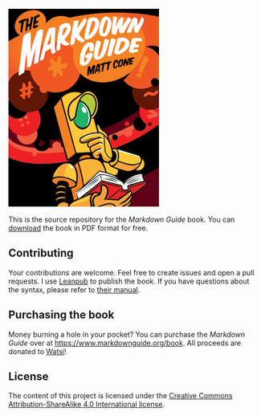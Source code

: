 ![Markdown Guide book cover](cover.png)

This is the source repository for the *Markdown Guide* book. You can [download](https://www.markdownguide.org/book) the book in PDF format for free.

## Contributing

Your contributions are welcome. Feel free to create issues and open a pull requests. I use [Leanpub](https://leanpub.com/) to publish the book. If you have questions about the syntax, please refer to [their manual](https://leanpub.com/help/manual).

## Purchasing the book

Money burning a hole in your pocket? You can purchase the *Markdown Guide* over at <https://www.markdownguide.org/book>. All proceeds are donated to [Watsi](https://watsi.org/)!

## License 

The content of this project is licensed under the [Creative Commons Attribution-ShareAlike 4.0 International license](https://creativecommons.org/licenses/by-sa/4.0/).